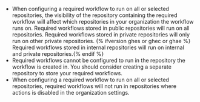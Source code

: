 - When configuring a required workflow to run on all or selected repositories, the visibility of the repository containing the required workflow will affect which repositories in your organization the workflow runs on. Required workflows stored in public repositories will run on all repositories. Required workflows stored in private repositories will only run on other private repositories. {% ifversion ghes or ghec or ghae %} Required workflows stored in internal repositories will run on internal and private repositories.{% endif %}
- Required workflows cannot be configured to run in the repository the workflow is created in. You should consider creating a separate repository to store your required workflows.
- When configuring a required workflow to run on all or selected repositories, required workflows will not run in repositories where actions is disabled in the organization settings.
